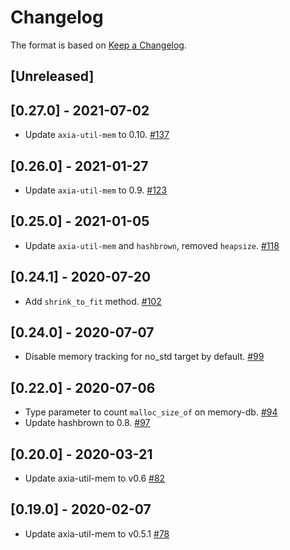 # Changelog

The format is based on [Keep a Changelog].

[Keep a Changelog]: http://keepachangelog.com/en/1.0.0/

## [Unreleased]

## [0.27.0] - 2021-07-02
- Update `axia-util-mem` to 0.10. [#137](https://github.com/axia-tech/trie/pull/137)

## [0.26.0] - 2021-01-27
- Update `axia-util-mem` to 0.9. [#123](https://github.com/axia-tech/trie/pull/123)

## [0.25.0] - 2021-01-05
- Update `axia-util-mem` and `hashbrown`, removed `heapsize`. [#118](https://github.com/axia-tech/trie/pull/118)

## [0.24.1] - 2020-07-20
- Add `shrink_to_fit` method. [#102](https://github.com/axia-tech/trie/pull/102)

## [0.24.0] - 2020-07-07
- Disable memory tracking for no_std target by default. [#99](https://github.com/axia-tech/trie/pull/99)

## [0.22.0] - 2020-07-06
- Type parameter to count `malloc_size_of` on memory-db. [#94](https://github.com/axia-tech/trie/pull/94)
- Update hashbrown to 0.8. [#97](https://github.com/axia-tech/trie/pull/97)

## [0.20.0] - 2020-03-21
- Update axia-util-mem to v0.6 [#82](https://github.com/axia-tech/trie/pull/82)

## [0.19.0] - 2020-02-07
- Update axia-util-mem to v0.5.1 [#78](https://github.com/axia-tech/trie/pull/78)
